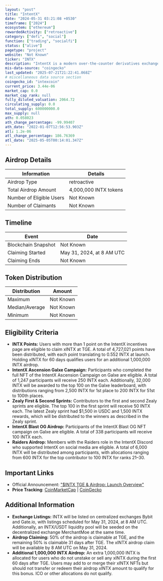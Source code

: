 ```yaml
---
layout: "post"
title: "IntentX"
date: "2024-05-31 03:21:08 +0530"
timeframe: ["2024"]
ecosystem: ["ethereum"]
rewardedActivity: ["retroactive"]
category: ["defi", "social"]
function: ["trading", "socialfi"]
status: ["alive"]
pagetype: "project"
website: "Not Known"
ticker: "INTX"
description: "IntentX is a modern over-the-counter derivatives exchange specializing in perpetual futures trading."
mis-data-source: "coingecko"
last_updated: "2025-07-21T21:22:41.068Z"
# miscellaneous data source section
coingecko_id: "intexcoin"
current_price: 3.44e-06
market_cap: 0.0
market_cap_rank: null
fully_diluted_valuation: 2064.72
circulating_supply: 0.0
total_supply: 600000000.0
max_supply: null
ath: 0.058023
ath_change_percentage: -99.99407
ath_date: "2022-01-07T12:56:53.903Z"
atl: 1.2e-06
atl_change_percentage: 186.76369
atl_date: "2025-05-05T00:14:01.347Z"
---
```


## Airdrop Details

| Information              | Details               |
| ------------------------ | --------------------- |
| Airdrop Type             | retroactive           |
| Total Airdrop Amount     | 4,000,000 INTX tokens |
| Number of Eligible Users | Not Known             |
| Number of Claimants      | Not Known             |

## Timeline

| Event               | Date                      |
| ------------------- | ------------------------- |
| Blockchain Snapshot | Not Known                 |
| Claiming Started    | May 31, 2024, at 8 AM UTC |
| Claiming Ends       | Not Known                 |

## Token Distribution

| Distribution   | Amount    |
| -------------- | --------- |
| Maximum        | Not Known |
| Median/Average | Not Known |
| Minimum        | Not Known |

## Eligibility Criteria

- **INTX Points:** Users with more than 1 point on the IntentX incentives page are eligible to claim xINTX at TGE. A total of 4,727,021 points have been distributed, with each point translating to 0.552 INTX at launch. Holding xINTX for 60 days qualifies users for an additional 1,000,000 INTX airdrop.
- **IntentX Ascension Galxe Campaign:** Participants who completed the full NFT of the IntentX Ascension Campaign on Galxe are eligible. A total of 1,247 participants will receive 250 INTX each. Additionally, 32,000 INTX will be awarded to the top 100 on the Galxe leaderboard, with distributions ranging from 2,500 INTX for 1st place to 200 INTX for 51st to 100th places.
- **Zealy First & Second Sprints:** Contributors to the first and second Zealy sprints are eligible. The top 100 in the first sprint will receive 50 INTX each. The latest Zealy sprint had $1,500 in USDC and 1,500 INTX rewards, which will be distributed to the winners as described in the Zealy sprint.
- **IntentX Blast OG Airdrop:** Participants of the IntentX Blast OG NFT campaign on Galxe are eligible. A total of 338 participants will receive 100 INTX each.
- **Raiders Airdrop:** Members with the Raiders role in the IntentX Discord who supported IntentX on social media are eligible. A total of 6,000 INTX will be distributed among participants, with allocations ranging from 600 INTX for the top contributor to 100 INTX for ranks 21–30.

## Important Links

- Official Announcement: ["$INTX TGE & Airdrop: Launch Overview"](https://medium.com/@IntentX/intx-tge-airdrop-launch-overview-8a329d386d1d)
- **Price Tracking**: [CoinMarketCap](https://coinmarketcap.com/currencies/intentx) | [CoinGecko](https://www.coingecko.com/en/coins/intentx)

## Additional Information

- **Exchange Listings:** INTX will be listed on centralized exchanges Bybit and Gate.io, with listings scheduled for May 31, 2024, at 8 AM UTC. Additionally, an INTX/USDT liquidity pool will be seeded on the decentralized exchange MerchantMoe at the same time.
- **Airdrop Claiming:** 50% of the airdrop is claimable at TGE, and the remaining 50% is claimable 31 days after TGE. The xINTX airdrop claim will be available by 8 AM UTC on May 31, 2024.
- **Additional 1,000,000 INTX Airdrop:** An extra 1,000,000 INTX is allocated for users who do not unstake or sell any xINTX during the first 60 days after TGE. Users may add to or merge their xINTX NFTs but should not transfer or redeem their airdrop xINTX amount to qualify for this bonus. ICO or other allocations do not qualify.